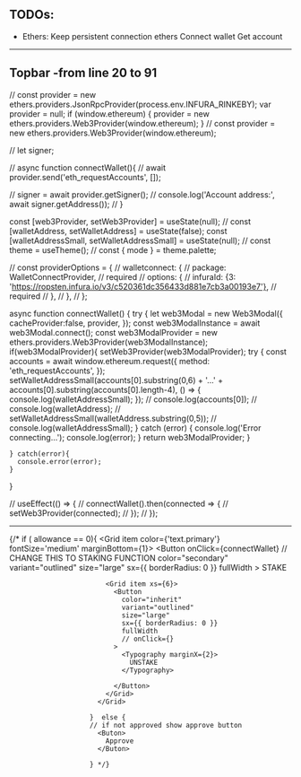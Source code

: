 ## TODOs:

- Ethers:
  Keep persistent connection ethers
  Connect wallet
  Get account

---

## Topbar -from line 20 to 91

// const provider = new ethers.providers.JsonRpcProvider(process.env.INFURA_RINKEBY);
var provider = null;
if (window.ethereum) {
provider = new ethers.providers.Web3Provider(window.ethereum);
}
// const provider = new ethers.providers.Web3Provider(window.ethereum);

// let signer;

// async function connectWallet(){
// await provider.send('eth_requestAccounts', []);

// signer = await provider.getSigner();
// console.log('Account address:', await signer.getAddress());
// }

const [web3Provider, setWeb3Provider] = useState(null);
// const [walletAddress, setWalletAddress] = useState(false);
const [walletAddressSmall, setWalletAddressSmall] = useState(null);
// const theme = useTheme();
// const { mode } = theme.palette;

// const providerOptions = {
// walletconnect: {
// package: WalletConnectProvider, // required
// options: {
// infuraId: {3: 'https://ropsten.infura.io/v3/c520361dc356433d881e7cb3a00193e7'}, // required
// },
// },
// };

async function connectWallet() {
try {
let web3Modal = new Web3Modal({
cacheProvider:false,
provider,
});
const web3ModalInstance = await web3Modal.connect();
const web3ModalProvider = new ethers.providers.Web3Provider(web3ModalInstance);
if(web3ModalProvider){
setWeb3Provider(web3ModalProvider);
try {
const accounts = await window.ethereum.request({
method: 'eth_requestAccounts',
});
setWalletAddressSmall(accounts[0].substring(0,6) + '...' + accounts[0].substring(accounts[0].length-4), () => {
console.log(walletAddressSmall);
});
// console.log(accounts[0]);
// console.log(walletAddress);
// setWalletAddressSmall(walletAddress.substring(0,5));
// console.log(walletAddressSmall);
} catch (error) {
console.log('Error connecting...');
console.log(error);
}
return web3ModalProvider;
}

    } catch(error){
      console.error(error);
    }

}

// useEffect(() => {
// connectWallet().then(connected => {
// setWeb3Provider(connected);
// });
// });

---

{/\* if ( allowance == 0){
<Grid direction="column" alignItems="center">
<Grid item color={'text.primary'} fontSize='medium' marginBottom={1}>
<Button onClick={connectWallet} // CHANGE THIS TO STAKING FUNCTION
color="secondary"
variant="outlined"
size="large"
sx={{ borderRadius: 0 }}
fullWidth >
STAKE
</Button>
</Grid>

                            <Grid item xs={6}>
                              <Button
                                color="inherit"
                                variant="outlined"
                                size="large"
                                sx={{ borderRadius: 0 }}
                                fullWidth
                                // onClick={}
                              >
                                <Typography marginX={2}>
                                  UNSTAKE
                                </Typography>

                              </Button>
                            </Grid>
                          </Grid>

                        }  else {
                        // if not approved show approve button
                          <Buton>
                            Approve
                          </Buton>

                        } */}
